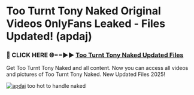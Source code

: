 # Too Turnt Tony Naked Original Videos 0nlyFans Leaked - Files Updated! (apdaj)

<h3>🔴 CLICK HERE 🌐==►► <a href="https://tinyurl.com/up5wt9bj" rel="nofollow">Too Turnt Tony Naked Updated Files</a></h3>

Get Too Turnt Tony Naked and all content. Now you can access all videos and pictures of Too Turnt Tony Naked. New Updated Files 2025!

[![apdaj](https://i.imgur.com/ABiUzMV.gif)](https://tinyurl.com/up5wt9bj)
too hot to handle naked